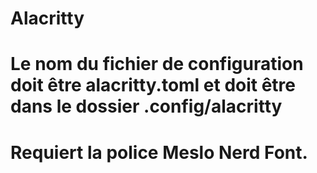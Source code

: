 # Alacritty

# Le nom du fichier de configuration doit être alacritty.toml et doit être dans le dossier .config/alacritty

# Requiert la police Meslo Nerd Font.
